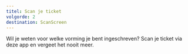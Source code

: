 ```yaml
---
titel: Scan je ticket
volgorde: 2
destination: ScanScreen
---
```


Wil je weten voor welke vorming je bent ingeschreven? Scan je ticket via deze app en vergeet het nooit meer.
